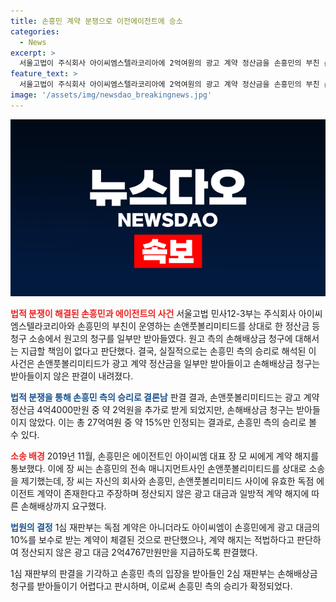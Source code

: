 ```yaml
---
title: 손흥민 계약 분쟁으로 이전에이전트에 승소
categories:
  - News
excerpt: >
  서울고법이 주식회사 아이씨엠스텔라코리아에 2억여원의 광고 계약 정산금을 손흥민의 부친 손앤풋볼리미티드에 지급하라고 판결했다. 이로써 원고의 청구 중 약 15%만 받아들여 손흥민 측의 승리로 해석되었으며, 손흥민은 에이전트와의 분쟁에서 이겼다는 결과가 나왔다. 1심 재판부는 계약 해지는 적법하다고 보며 손해배상금은 지불할 책임이 없다고 판단했다. 손흥민은 에이전트와의 관계를 해지한 후, 손앤풋볼리미티드를 상대로 소송을 이겨냈다.
feature_text: >
  서울고법이 주식회사 아이씨엠스텔라코리아에 2억여원의 광고 계약 정산금을 손흥민의 부친 손앤풋볼리미티드에 지급하라고 판결했다. 이로써 원고의 청구 중 약 15%만 받아들여 손흥민 측의 승리로 해석되었으며, 손흥민은 에이전트와의 분쟁에서 이겼다는 결과가 나왔다. 1심 재판부는 계약 해지는 적법하다고 보며 손해배상금은 지불할 책임이 없다고 판단했다. 손흥민은 에이전트와의 관계를 해지한 후, 손앤풋볼리미티드를 상대로 소송을 이겨냈다.
image: '/assets/img/newsdao_breakingnews.jpg'
---
```


<p><img src="/assets/img/newsdao_breakingnews.jpg" alt="koreaapp 속보" /></p>

<p><b><span style="color: #ee2323;">법적 분쟁이 해결된 손흥민과 에이전트의 사건</span></b>
서울고법 민사12-3부는 주식회사 아이씨엠스텔라코리아와 손흥민의 부친이 운영하는 손앤풋볼리미티드를 상대로 한 정산금 등 청구 소송에서 원고의 청구를 일부만 받아들였다. 원고 측의 손해배상금 청구에 대해서는 지급할 책임이 없다고 판단했다. 결국, 실질적으로는 손흥민 측의 승리로 해석된 이 사건은 손앤풋볼리미티드가 광고 계약 정산금을 일부만 받아들이고 손해배상금 청구는 받아들이지 않은 판결이 내려졌다.</p>

<p><b><span style="color: #1a5490;">법적 분쟁을 통해 손흥민 측의 승리로 결론남</span></b>
판결 결과, 손앤풋볼리미티드는 광고 계약 정산금 4억4000만원 중 약 2억원을 추가로 받게 되었지만, 손해배상금 청구는 받아들이지 않았다. 이는 총 27억여원 중 약 15%만 인정되는 결과로, 손흥민 측의 승리로 볼 수 있다.</p>

<p><b><span style="color: #ee2323;">소송 배경</span></b>
2019년 11월, 손흥민은 에이전트인 아이씨엠 대표 장 모 씨에게 계약 해지를 통보했다. 이에 장 씨는 손흥민의 전속 매니지먼트사인 손앤풋볼리미티드를 상대로 소송을 제기했는데, 장 씨는 자신의 회사와 손흥민, 손앤풋볼리미티드 사이에 유효한 독점 에이전트 계약이 존재한다고 주장하며 정산되지 않은 광고 대금과 일방적 계약 해지에 따른 손해배상까지 요구했다.</p>

<p><b><span style="color: #1a5490;">법원의 결정</span></b>
1심 재판부는 독점 계약은 아니더라도 아이씨엠이 손흥민에게 광고 대금의 10%를 보수로 받는 계약이 체결된 것으로 판단했으나, 계약 해지는 적법하다고 판단하여 정산되지 않은 광고 대금 2억4767만원만을 지급하도록 판결했다.</p>

<p>1심 재판부의 판결을 기각하고 손흥민 측의 입장을 받아들인 2심 재판부는 손해배상금 청구를 받아들이기 어렵다고 판시하며, 이로써 손흥민 측의 승리가 확정되었다.</p>

